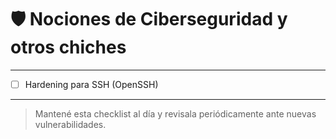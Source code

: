 # 🛡️ Nociones de Ciberseguridad y otros chiches

---

- [ ] Hardening para SSH (OpenSSH)

---

> Mantené esta checklist al día y revisala periódicamente ante nuevas vulnerabilidades.
